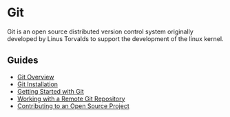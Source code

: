 # Git

Git is an open source distributed version control system originally developed by Linus Torvalds to 
support the development of the linux kernel.

## Guides

- [Git Overview](/Guides/Git/Git%20Overview)
- [Git Installation](/Guides/Git/Git%20Installation)
- [Getting Started with Git](/Guides/Git/Getting%20Started%20with%20Git)
- [Working with a Remote Git Repository](/Guides/Git/Working%20with%20a%20Remote%20Git%20Repository)
- [Contributing to an Open Source Project](/Guides/Git/Contributing%20to%20an%20Open%20Source%20Project)

